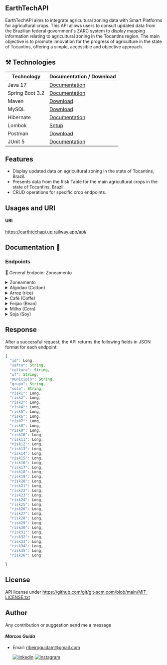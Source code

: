 ## EarthTechAPI 

EarthTechAPI aims to integrate agricultural zoning data with Smart Platforms for agricultural crops. This API allows users to consult updated data from the Brazilian federal government's ZARC system to display mapping information relating to agricultural zoning in the Tocantins region. The main objective is to promote innovation for the progress of agriculture in the state of Tocantins, offering a simple, accessible and objective approach.

## ⚒️ Technologies

| Technology | Documentation / Download |
|------------|------------------------------|
| Java 17 | [Documentation](https://docs.oracle.com/en/java/javase/17/) |
| Spring Boot 3.2| [Documentation](https://docs.spring.io/spring-boot/installing.html) |
| Maven | [Download](https://maven.apache.org/download.cgi) |
| MySQL | [Download](https://dev.mysql.com/downloads/installer/) |
| Hibernate | [Documentation](https://hibernate.org/orm/documentation/getting-started/) |
| Lombok | [Setup](https://projectlombok.org/setup/) |
| Postman | [Download](https://www.postman.com/downloads/) |
| JUnit 5 | [Documentation](https://junit.org/junit5/) |


## Features

- Display updated data on agricultural zoning in the state of Tocantins, Brazil.
- Presents data from the Risk Table for the main agricultural crops in the state of Tocantins, Brazil.
- CRUD operations for specific crop endpoints.

## Usages and URI

#### URI

https://earthtechapi.up.railway.app/api/

## Documentation 📄

### Endpoints

📍 General Endpoin: Zoneamento

<details>
  <summary> Zoneamento </summary>
  
### /api/zoneamento

| Method | Endpoint                  | Description                                                  |
|--------|---------------------------|--------------------------------------------------------------|
| ``GET``    | /api/zoneamento           | Returns the details of the zoning resource.                 |
| ``POST``   | /api/zoneamento/{id}     | Create a new zoning resource on the server.                 |
| ``DELETE`` | /api/zoneamento/{id}     | Remove the zoning resource identified by {id}.              |
| ``PUT``    | /api/zoneamento/{id}     | Updates or replaces the zoning resource identified by {id}.  |

</details>

<details>
<summary> Algodao (Cotton) </summary>

### /api/algodao

| Method | Endpoint                  | 
|--------|---------------------------|
| ``GET``    | /api/algodao          | 
| ``POST``   | /api/algodao/{id}     | 
| ``DELETE`` | /api/algodao/{id}     | 
| ``PUT``    | /api/algodao/{id}     | 

</details>

<details>
<summary> Arroz (rice) </summary>

### /api/arroz

| Method | Endpoint                  | 
|--------|---------------------------|
| ``GET``    | /api/arroz          | 
| ``POST``   | /api/arroz/{id}     | 
| ``DELETE`` | /api/arroz/{id}     | 
| ``PUT``    | /api/arroz/{id}     | 

</details>

<details>
<summary> Café (Coffe) </summary>

### /api/cafe

| Method | Endpoint                  | 
|--------|---------------------------|
| ``GET``    | /api/cafe          | 
| ``POST``   | /api/cafe/{id}     | 
| ``DELETE`` | /api/cafe/{id}     | 
| ``PUT``    | /api/cafe/{id}     | 
</details>

<details>
<summary> Feijao (Bean) </summary>

### /api/feijao

| Method | Endpoint                  | 
|--------|---------------------------|
| ``GET``    | /api/feijao          | 
| ``POST``   | /api/feijao/{id}     | 
| ``DELETE`` | /api/feijao/{id}     | 
| ``PUT``    | /api/feijao/{id}     | 

</details>

<details>
<summary> Milho (Corn) </summary>

### /api/milho

| Method | Endpoint                  | 
|--------|---------------------------|
| ``GET``    | /api/milho          | 
| ``POST``   | /api/milho/{id}     | 
| ``DELETE`` | /api/milho/{id}     | 
| ``PUT``    | /api/milho/{id}     | 

</details>

<details>
<summary> Soja (Soy) </summary>

### /api/soja

| Method | Endpoint                  | 
|--------|---------------------------|
| ``GET``    | /api/soja          | 
| ``POST``   | /api/soja/{id}     | 
| ``DELETE`` | /api/soja/{id}     | 
| ``PUT``    | /api/soja/{id}     | 

</details>


## Response
After a successful request, the API returns the following fields in JSON format for each endpoint:

```js
{
  "id": Long,
  "safra": String,
  "cultura": String,
  "uf": String,
  "municipio": String,
  "grupo": String,
  "solo": String,
  "risk1": Long,
  "risk2": Long,
  "risk3": Long,
  "risk4": Long,
  "risk5": Long,
  "risk6": Long,
  "risk7": Long,
  "risk8": Long,
  "risk9": Long,
  "risk10": Long,
  "risk11": Long,
  "risk12": Long,
  "risk13": Long,
  "risk14": Long,
  "risk15": Long,
  "risk16": Long,
  "risk17": Long,
  "risk18": Long,
  "risk19": Long,
  "risk20": Long,
  "risk21": Long,
  "risk22": Long,
  "risk23": Long,
  "risk24": Long,
  "risk25": Long,
  "risk26": Long,
  "risk27": Long,
  "risk28": Long,
  "risk29": Long,
  "risk30": Long,
  "risk31": Long,
  "risk32": Long,
  "risk33": Long,
  "risk34": Long,
  "risk35": Long,
  "risk36": Long

}

```

## License

API license under https://github.com/git/git-scm.com/blob/main/MIT-LICENSE.txt

## Author
Any contribution or suggestion send me a message
#### *Marcos Guida*
- Email: ribeiroguidam@gmail.com
  
    [![linkedln](https://img.shields.io/badge/LinkedIn-0077B5?style=for-the-badge&logo=linkedin&logoColor=white)](https://www.linkedin.com/in/marcos-ribeiro-guida?utm_source=share&utm_campaign=share_via&utm_content=profile&utm_medium=ios_app)
[![Instagram](https://img.shields.io/badge/Instagram-E4405F?style=for-the-badge&logo=instagram&logoColor=white)](https://www.instagram.com/marcosguidda?igsh=MWhvaDViZ3Jid2IyNw%3D%3D&utm_source=qr)     

